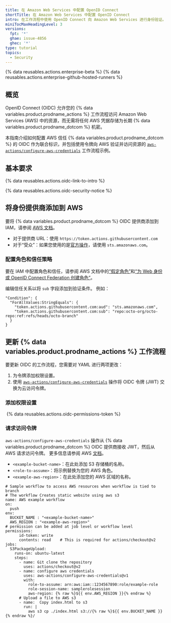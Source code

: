 ```yaml
---
title: 在 Amazon Web Services 中配置 OpenID Connect
shortTitle: 在 Amazon Web Services 中配置 OpenID Connect
intro: 在工作流程中使用 OpenID Connect 向 Amazon Web Services 进行身份验证。
miniTocMaxHeadingLevel: 3
versions:
  fpt: '*'
  ghae: issue-4856
  ghec: '*'
type: tutorial
topics:
  - Security
---
```


{% data reusables.actions.enterprise-beta %}
{% data reusables.actions.enterprise-github-hosted-runners %}

## 概览

OpenID Connect (OIDC) 允许您的 {% data variables.product.prodname_actions %} 工作流程访问 Amazon Web Services (AWS) 中的资源，而无需将任何 AWS 凭据存储为长期 {% data variables.product.prodname_dotcom %} 机密。

本指南介绍如何配置 AWS 信任 {% data variables.product.prodname_dotcom %} 的 OIDC 作为联合标识，并包括使用令牌向 AWS 验证并访问资源的 [`aws-actions/configure-aws-credentials`](https://github.com/aws-actions/configure-aws-credentials) 工作流程示例。

## 基本要求

{% data reusables.actions.oidc-link-to-intro %}

{% data reusables.actions.oidc-security-notice %}

## 将身份提供商添加到 AWS

要将 {% data variables.product.prodname_dotcom %} OIDC 提供商添加到 IAM，请参阅 [AWS 文档](https://docs.aws.amazon.com/IAM/latest/UserGuide/id_roles_providers_create_oidc.html)。

- 对于提供商 URL：使用 `https://token.actions.githubusercontent.com`
- 对于“受众”：如果您使用的是[官方操作](https://github.com/aws-actions/configure-aws-credentials)，请使用 `sts.amazonaws.com`。

### 配置角色和信任策略

要在 IAM 中配置角色和信任，请参阅 AWS 文档中的[“假定角色”](https://github.com/aws-actions/configure-aws-credentials#assuming-a-role)和[“为 Web 身份或 OpenID Connect Federation 创建角色”](https://docs.aws.amazon.com/IAM/latest/UserGuide/id_roles_create_for-idp_oidc.html)。

编辑信任关系以将 `sub` 字段添加到验证条件。 例如：

```json{:copy}
"Condition": {
  "ForAllValues:StringEquals": {
    "token.actions.githubusercontent.com:aud": "sts.amazonaws.com",
    "token.actions.githubusercontent.com:sub": "repo:octo-org/octo-repo:ref:refs/heads/octo-branch"
  }
}
```

## 更新 {% data variables.product.prodname_actions %} 工作流程

要更新 OIDC 的工作流程，您需要对 YAML 进行两项更改：
1. 为令牌添加权限设置。
2. 使用 [`aws-actions/configure-aws-credentials`](https://github.com/aws-actions/configure-aws-credentials) 操作将 OIDC 令牌 (JWT) 交换为云访问令牌。

### 添加权限设置

 {% data reusables.actions.oidc-permissions-token %}

### 请求访问令牌

`aws-actions/configure-aws-credentials` 操作从 {% data variables.product.prodname_dotcom %} OIDC 提供商接收 JWT，然后从 AWS 请求访问令牌。 更多信息请参阅 AWS [文档](https://github.com/aws-actions/configure-aws-credentials)。

- `<example-bucket-name>`：在此处添加 S3 存储桶的名称。
- `<role-to-assume>`：将示例替换为您的 AWS 角色。
- `<example-aws-region>`：在此处添加您的 AWS 区域的名称。

```yaml{:copy}
# Sample workflow to access AWS resources when workflow is tied to branch
# The workflow Creates static website using aws s3
name: AWS example workflow
on:
  push
env:
  BUCKET_NAME : "<example-bucket-name>"
  AWS_REGION : "<example-aws-region>"
# permission can be added at job level or workflow level    
permissions:
      id-token: write
      contents: read    # This is required for actions/checkout@v2
jobs:
  S3PackageUpload:
    runs-on: ubuntu-latest
    steps:
      - name: Git clone the repository
        uses: actions/checkout@v2
      - name: configure aws credentials
        uses: aws-actions/configure-aws-credentials@v1
        with:
          role-to-assume: arn:aws:iam::1234567890:role/example-role
          role-session-name: samplerolesession
          aws-region: {% raw %}${{ env.AWS_REGION }}{% endraw %}
      # Upload a file to AWS s3
      - name:  Copy index.html to s3
        run: |
          aws s3 cp ./index.html s3://{% raw %}${{ env.BUCKET_NAME }}{% endraw %}/
```
